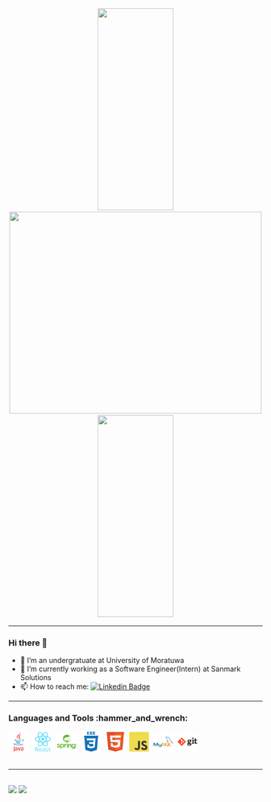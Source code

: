 <div id="header" align="center">
  <img src="https://64.media.tumblr.com/3752015af88a244d35ac543804d3606c/tumblr_ong4opFOMH1si8vfyo1_500.gifv" width="150" height="400"/>
  <img src="https://camo.githubusercontent.com/6f5e3ead776bc722fbfc3da2c8b1454a7a5f27a07b34c0ced075f90a6c25a3be/68747470733a2f2f6d69726f2e6d656469756d2e636f6d2f6d61782f313630302f302a4b32574c4d5445784c79696461374f522e676966" width="500" height="400"/>
  <img src="https://64.media.tumblr.com/3752015af88a244d35ac543804d3606c/tumblr_ong4opFOMH1si8vfyo1_500.gifv" width="150" height="400"/>
</div>
<hr>

### Hi there 👋

- 🌱 I’m an undergratuate at University of Moratuwa
- 🔭 I’m currently working as a Software Engineer(Intern) at Sanmark Solutions
- :mailbox: How to reach me: [![Linkedin Badge](https://img.shields.io/badge/-Linkedin-blue?style=flat&logo=Linkedin&logoColor=white)](https://www.linkedin.com/in/Dil-key/)

<hr>

<h3> Languages and Tools  :hammer_and_wrench: </h3>

<div align="left">
  <img src="https://github.com/devicons/devicon/blob/master/icons/java/java-original-wordmark.svg" title="Java" alt="Java" width="40" height="40"/>&nbsp;
  <img src="https://github.com/devicons/devicon/blob/master/icons/react/react-original-wordmark.svg" title="React" alt="React" width="40" height="40"/>&nbsp;
  <img src="https://github.com/devicons/devicon/blob/master/icons/spring/spring-original-wordmark.svg" title="Spring" alt="Spring" width="40" height="40"/>&nbsp;
  <img src="https://github.com/devicons/devicon/blob/master/icons/css3/css3-plain-wordmark.svg"  title="CSS" alt="CSS" width="40" height="40"/>&nbsp;
  <img src="https://github.com/devicons/devicon/blob/master/icons/html5/html5-original.svg" title="HTML" alt="HTML" width="40" height="40"/>&nbsp;
  <img src="https://github.com/devicons/devicon/blob/master/icons/javascript/javascript-original.svg" title="JavaScript" alt="JavaScript" width="40" height="40"/>&nbsp;
  <img src="https://github.com/devicons/devicon/blob/master/icons/mysql/mysql-original-wordmark.svg" title="MySQL"  alt="MySQL" width="40" height="40"/>&nbsp;
  <img src="https://github.com/devicons/devicon/blob/master/icons/git/git-original-wordmark.svg" title="Git" **alt="Git" width="40" height="40"/>
</div>
<br>
<hr>
<br>

<div>
<img src="https://github-readme-stats.vercel.app/api?username=Dil-key&show_icons=true&theme=chartreuse-dark" width="400">
<img src="https://github-readme-stats.vercel.app/api?username=Dil-key&show_icons=true&theme=chartreuse-dark" width="400">
</div>



<!--
**Dil-key/Dil-key** is a ✨ _special_ ✨ repository because its `README.md` (this file) appears on your GitHub profile.

Here are some ideas to get you started:

- 🔭 I’m currently working on ...
- 🌱 I’m currently learning ...
- 👯 I’m looking to collaborate on ...
- 🤔 I’m looking for help with ...
- 💬 Ask me about ...
- 📫 How to reach me: ...
- 😄 Pronouns: ...
- ⚡ Fun fact: ...
-->
